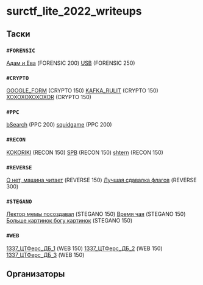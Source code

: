 # surctf_lite_2022_writeups

## Таски
### `#FORENSIC`
[Адам и Ева](tasks/adameva/) (FORENSIC 200)
[USB](tasks/usb/) (FORENSIC 250)
### `#CRYPTO`
[GOOGLE_FORM](tasks/google_form/) (CRYPTO 150)
[KAFKA_RULIT](tasks/kafka_rulit/) (CRYPTO 150)
[XOXOXOXOXOXOR](tasks/xoxoxoxoxoxor/) (CRYPTO 150)
### `#PPC`
[bSearch](tasks/bsearch/) (PPC 200)
[squidgame](tasks/squidgame/) (PPC 200)
### `#RECON`
[KOKORIKI](tasks/kokoriki/) (RECON 150)
[SPB](tasks/spb/) (RECON 150)
[shtern](tasks/shtern/) (RECON 150)
### `#REVERSE`
[О нет, машина читает](tasks/oh_no_machine_is_reading) (REVERSE 150)
[Лучшая сдавалка флагов](tasks/best_flag_sender) (REVERSE 300)
### `#STEGANO`
[Лектор мемы посоздавал](tasks/lector_make_memes) (STEGANO 150)
[Время чая](tasks/teatime) (STEGANO 150)
[Больше картинок богу картинок](tasks/need_more_picrures) (STEGANO 150)
### `#WEB`
[1337_ЦТФерс_ДБ_1](tasks/ctf_db_1) (WEB 150)
[1337_ЦТФерс_ДБ_2](tasks/ctf_db_2) (WEB 150)
[1337_ЦТФерс_ДБ_3](tasks/ctf_db_3) (WEB 150)

## Организаторы